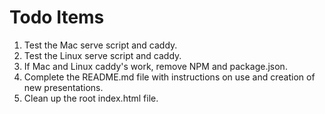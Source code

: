 # Todo Items

1. Test the Mac serve script and caddy.
1. Test the Linux serve script and caddy.
1. If Mac and Linux caddy's work, remove NPM and package.json.
1. Complete the README.md file with instructions on use and creation of new presentations.
1. Clean up the root index.html file.
